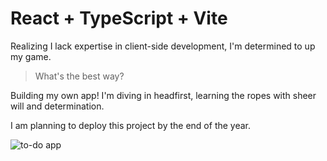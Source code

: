 # React + TypeScript + Vite

Realizing I lack expertise in client-side development, I'm determined to up my game. 

> What's the best way?

Building my own app! I'm diving in headfirst, learning the ropes with sheer will and determination. 

I am planning to deploy this project by the end of the year.

![to-do app](https://cdn-dynmedia-1.microsoft.com/is/image/microsoftcorp/Image_Manage_2x_RE3HJa7?resMode=sharp2&op_usm=1.5,0.65,15,0&wid=1920&hei=700&qlt=100&fmt=png-alpha&fit=constrain)
